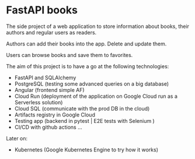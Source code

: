 # FastAPI books

The side project of a web application to store information about books, their authors and regular users as readers.

Authors can add their books into the app. Delete and update them.

Users can browse books and save them to favorites.

The aim of this project is to have a go at the following technologies:
- FastAPI and SQLAlchemy
- PostgreSQL (testing some advanced queries on a big database)
- Angular (frontend simple AF)
- Cloud Run (deployment of the application on Google Cloud run as a Serverless solution)
- Cloud SQL (communicate with the prod DB in the cloud)
- Artifacts registry in Google Cloud
- Testing app (backend in pytest | E2E tests with Selenium )
- CI/CD with github actions
...

Later on:
- Kubernetes (Google Kubernetes Engine to try how it works)
